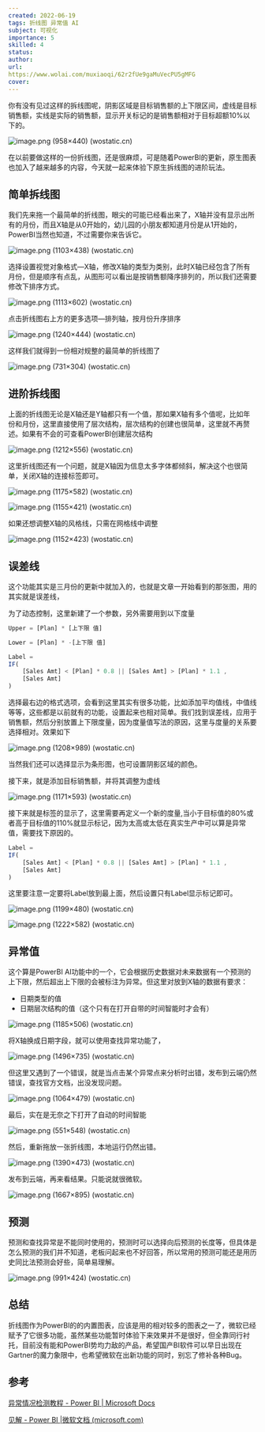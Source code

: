 ```yaml
---
created: 2022-06-19
tags: 折线图 异常值 AI
subject: 可视化
importance: 5
skilled: 4
status:
author:
url:
https://www.wolai.com/muxiaoqi/62r2fUe9gaMuVecPU5gMFG
cover: 
---
```


你有没有见过这样的拆线图呢，阴影区域是目标销售额的上下限区间，虚线是目标销售额，实线是实际的销售额，显示开关标记的是销售额相对于目标超额10%以下的。

![image.png (958×440) (wostatic.cn)](https://secure2.wostatic.cn/static/foWFGuVRfvpGfkjGCXSfCG/image.png?auth_key=1655992813-xsv6U6Qy9Tdc6Rixkc3CF4-0-7a81c5c80a38983bb2b87cc9e1cbed7c)

在以前要做这样的一份折线图，还是很麻烦，可是随着PowerBI的更新，原生图表也加入了越来越多的内容，今天就一起来体验下原生拆线图的进阶玩法。

## 简单拆线图

我们先来拖一个最简单的折线图，眼尖的可能已经看出来了，X轴并没有显示出所有的月份，而且X轴是从0开始的，幼儿园的小朋友都知道月份是从1开始的，PowerBI当然也知道，不过需要你来告诉它。

![image.png (1103×438) (wostatic.cn)](https://secure2.wostatic.cn/static/igy6jnk9pfVrMB7rkXgyrf/image.png?auth_key=1655992821-ifkhFFsBetUZxbqyyiMaCw-0-12d3c053c8a75a188fc853c5a2f94464)

选择设置视觉对象格式—X轴，修改X轴的类型为类别，此时X轴已经包含了所有月份，但是顺序有点乱，从图形可以看出是按销售额降序排列的，所以我们还需要修改下排序方式。

![image.png (1113×602) (wostatic.cn)](https://secure2.wostatic.cn/static/rNoYGtK8wHedz2iqHJtdmW/image.png?auth_key=1655992830-vidz2UxwPeHNacTsiPhwh7-0-6d7a767d0739788eecaccdd9da2fc03a)

点击折线图右上方的更多选项—排列轴，按月份升序排序

![image.png (1240×444) (wostatic.cn)](https://secure2.wostatic.cn/static/2kk9D2af15d3WFGZpu9PsY/image.png?auth_key=1655992838-d7ZsfRA9vEV6d8vEGvWKHc-0-091cdc3cf115f4d757e8f4f364f8194e)

这样我们就得到一份相对规整的最简单的折线图了

![image.png (731×304) (wostatic.cn)](https://secure2.wostatic.cn/static/iLWGVg7WsHfcEsZRifgXDT/image.png?auth_key=1655992847-oQPo8ojtQzDW4SLVeKcZM7-0-d36fc016e8ca345bbfed2fb4211e11b3)

## 进阶拆线图

上面的折线图无论是X轴还是Y轴都只有一个值，那如果X轴有多个值呢，比如年份和月份，这里直接使用了层次结构，层次结构的创建也很简单，这里就不再赘述。如果有不会的可查看PowerBI创建层次结构

![image.png (1212×556) (wostatic.cn)](https://secure2.wostatic.cn/static/21CZanDVTrb4rLDsdaZjwR/image.png?auth_key=1655992858-fGLAghQNaAR1Vrb8Wo35qE-0-a73ee8a0d1af5fe5d7dcc292e4a64b94)

这里折线图还有一个问题，就是X轴因为信息太多字体都倾斜，解决这个也很简单，关闭X轴的连接标签即可。

![image.png (1175×582) (wostatic.cn)](https://secure2.wostatic.cn/static/eWDCBixMXGwoMqVH39F3EV/image.png?auth_key=1655992868-XBP4niUoeu21BsFhoxEcu-0-63b1fc36ea5d303b4218a583413a32fb)

![image.png (1155×421) (wostatic.cn)](https://secure2.wostatic.cn/static/hNpVu5NBVPYM4tBVNG55nV/image.png?auth_key=1655992878-dmtLqxAxDfa6apsomawSwb-0-edc4fe32464f1135439eb40a8d004f0f)

如果还想调整X轴的风格线，只需在网格线中调整

![image.png (1152×423) (wostatic.cn)](https://secure2.wostatic.cn/static/b5TqUHSDvZaMUR7uPnqqCq/image.png?auth_key=1655992888-9kBoR77WhKBrJk5U68WZRF-0-df0995b3e225c835f7b2ca78f80818b0)

## 误差线

这个功能其实是三月份的更新中就加入的，也就是文章一开始看到的那张图，用的其实就是误差线，

为了动态控制，这里新建了一个参数，另外需要用到以下度量

```js
Upper = [Plan] * [上下限 值]

```

```js
Lower = [Plan] * -[上下限 值]

```

```js
Label = 
IF( 
    [Sales Amt] < [Plan] * 0.8 || [Sales Amt] > [Plan] * 1.1 ,
    [Sales Amt]
)
```

选择最右边的格式选项，会看到这里其实有很多功能，比如添加平均值线，中值线等等，这些都是以前就有的功能，设置起来也相对简单。我们找到误差线，应用于销售额，然后分别放置上下限度量，因为度量值写法的原因，这里与度量的关系要选择相对。效果如下

![image.png (1208×989) (wostatic.cn)](https://secure2.wostatic.cn/static/9CryEuRBY8aUb4xdq4r8ib/image.png?auth_key=1655992915-e85iDPCdtQH1Ws7GDiwPSk-0-ddb98e2feb97b0e8bfca49d4c81c7b49)

当然我们还可以选择显示为条形图，也可设置阴影区域的颜色。

接下来，就是添加目标销售额，并将其调整为虚线

![image.png (1171×593) (wostatic.cn)](https://secure2.wostatic.cn/static/w92B7bsnoF1JoSFykSkvYW/image.png?auth_key=1655992931-ryyaTiYqPxoEJ167Daw5pN-0-323fce3f04f3c362bd6bbfc306b1ecdc)

接下来就是标签的显示了，这里需要再定义一个新的度量,当小于目标值的80%或者高于目标值的110%就显示标记，因为太高或太低在真实生产中可以算是异常值，需要找下原因的。

```js
Label = 
IF( 
    [Sales Amt] < [Plan] * 0.8 || [Sales Amt] > [Plan] * 1.1 ,
    [Sales Amt]
)
```

这里要注意一定要将Label放到最上面，然后设置只有Label显示标记即可。

![image.png (1199×480) (wostatic.cn)](https://secure2.wostatic.cn/static/8virZSs3jmy8mM2ZYnQPE1/image.png?auth_key=1655992944-oMHB5gMS1u3guF2NzNa1Dg-0-e28701a1bec7fed74ecca6f2bcb966c3)

![image.png (1222×582) (wostatic.cn)](https://secure2.wostatic.cn/static/mQHB1kE2SEAxsbEadcaE9V/image.png?auth_key=1655992955-vQawmJoQATqGBAuh3XAUdr-0-dd76faa9ba924b4c9e5f0afceebc3354)

## 异常值

这个算是PowerBI AI功能中的一个，它会根据历史数据对未来数据有一个预测的上下限，然后超出上下限的会被标注为异常。但这里对放到X轴的数据有要求：

-   日期类型的值
-   日期层次结构的值（这个只有在打开自带的时间智能时才会有）

![image.png (1185×506) (wostatic.cn)](https://secure2.wostatic.cn/static/bybhaccX5hD3KesKrWYg5g/image.png?auth_key=1655992968-szFBxrQuTHujV2KAESCTRz-0-fb3a2a58484849c7611f12b85570510c)

将X轴换成日期字段，就可以使用查找异常功能了，

![image.png (1496×735) (wostatic.cn)](https://secure2.wostatic.cn/static/tmcCnL6Lb5K6e57P1H6iiv/image.png?auth_key=1655992978-vEEtmdtfaiYAZ2Q6pPwUv2-0-08b57e577e8de852cfce1e5ec1f76edc)

但这里又遇到了一个错误，就是当点击某个异常点来分析时出错，发布到云端仍然错误，查找官方文档，出没发现问题。

![image.png (1064×479) (wostatic.cn)](https://secure2.wostatic.cn/static/wJTSxXgKmr7nUmjmoQoHtt/image.png?auth_key=1655992987-BoCzrNR7vsKdQv3puJSBC-0-b2284e8380c5c0efe6df2dde1bf19c2a)

最后，实在是无奈之下打开了自动的时间智能

![image.png (551×548) (wostatic.cn)](https://secure2.wostatic.cn/static/kAX6oBwYZszLtpCtrTmkTV/image.png?auth_key=1655992996-jpzWWBMsieHkDLWcqkNXpu-0-8bcd89f5dc0cfb30078eb5ec4d97fc1e)

然后，重新拖放一张折线图，本地运行仍然出错。

![image.png (1390×473) (wostatic.cn)](https://secure2.wostatic.cn/static/fFizg7TaNhKdMx8xLE86o9/image.png?auth_key=1655993005-9UFU9xHTQNBz2Pn5TKkN6a-0-cf71a7f71fbb7a303ca220e118236ad2)

发布到云端，再来看结果。只能说就很微软。

![image.png (1667×895) (wostatic.cn)](https://secure2.wostatic.cn/static/kWTR8eS8Sqk6g4vVgYqh6C/image.png?auth_key=1655993013-2weudu1WEPgEWRsUHtaxyC-0-a8987774545cef3212e9839c9f14dd26)

## 预测

预测和查找异常是不能同时使用的，预测时可以选择向后预测的长度等，但具体是怎么预测的我们并不知道，老板问起来也不好回答，所以常用的预测可能还是用历史同比法预测会好些，简单易理解。

![image.png (991×424) (wostatic.cn)](https://secure2.wostatic.cn/static/9ykRQBuVjETC5cbYS5P27U/image.png?auth_key=1655993023-nSk3vH7ffaXcUidzQnjwGv-0-1bbfbca95ea42dda0b1dca9dbc67e027)

## 总结

折线图作为PowerBI的的内置图表，应该是用的相对较多的图表之一了，微软已经赋予了它很多功能，虽然某些功能暂时体验下来效果并不是很好，但全靠同行衬托，目前没有能和PowerBI势均力敌的产品，希望国产BI软件可以早日出现在Gartner的魔力象限中，也希望微软在出新功能的同时，别忘了修补各种Bug。

## 参考

[异常情况检测教程 - Power BI | Microsoft Docs](https://docs.microsoft.com/zh-cn/power-bi/visuals/power-bi-visualization-anomaly-detection)

[见解 - Power BI |微软文档 (microsoft.com)](https://docs.microsoft.com/en-us/power-bi/create-reports/insights#considerations-and-limitations)